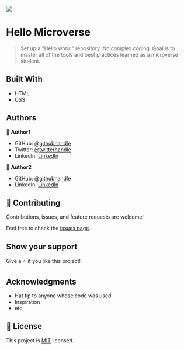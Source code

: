 ![](https://img.shields.io/badge/Microverse-blueviolet)

# Hello Microverse

> Set up a "Hello world" repository. No complex coding. Goal is to master all of the tools and best practices learned as a microverse student. 


## Built With

- HTML
- CSS



## Authors

👤 **Author1**

- GitHub: [@githubhandle](https://github.com/githubhandle)
- Twitter: [@twitterhandle](https://twitter.com/twitterhandle)
- LinkedIn: [LinkedIn](https://linkedin.com/in/linkedinhandle)

👤 **Author2**

- GitHub: [@githubhandle](https://github.com/darikmohammed)
- LinkedIn: [LinkedIn](https://github.com/darikmohammed/blux-html-sass/blob/main/www.linkedin.com/in/darik-mohammed-57352120b)

## 🤝 Contributing

Contributions, issues, and feature requests are welcome!

Feel free to check the [issues page](../../issues/).

## Show your support

Give a ⭐️ if you like this project!

## Acknowledgments

- Hat tip to anyone whose code was used
- Inspiration
- etc

## 📝 License

This project is [MIT](./MIT.md) licensed.
